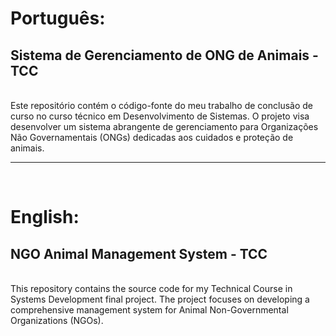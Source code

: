 <h1><b>Português:</b></h1>
<h2><b>Sistema de Gerenciamento de ONG de Animais - TCC</b></h2><br>
Este repositório contém o código-fonte do meu trabalho de conclusão de curso no curso técnico em Desenvolvimento de Sistemas. O projeto visa desenvolver um sistema abrangente de gerenciamento para Organizações Não Governamentais (ONGs) dedicadas aos cuidados e proteção de animais.
<br><hr><br>
<h1><b>English:</b></h1>
<h2><b>NGO Animal Management System - TCC</b></h2><br>
This repository contains the source code for my Technical Course in Systems Development final project. The project focuses on developing a comprehensive management system for Animal Non-Governmental Organizations (NGOs).
